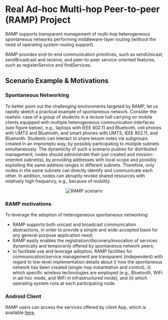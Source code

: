 # Real Ad-hoc Multi-hop Peer-to-peer (RAMP) Project

RAMP supports transparent management of multi-hop heterogeneous spontaneous networks performing middleware-layer routing (without the need of operating system routing support).

RAMP provides end-to-end communication primitives, such as sendUnicast, sendBroadcast and receive, and peer-to-peer service-oriented features, such as registerService and findServices.

## Scenario Example & Motivations

### Spontaneous Networking
To better point out the challenging environments targeted by RAMP, let us rapidly sketch a practical example of spontaneous network. Consider the realistic case of a group of students in a lecture hall carrying on mobile clients equipped with multiple heterogeneous communication interfaces (see figure below), e.g., laptops with IEEE 802.11 and Bluetooth, cell phones with UMTS and Bluetooth, and smart phones with UMTS, IEEE 802.11, and Bluetooth. Students can interact to share lesson notes via subgroups created in an impromptu way, by possibly participating to multiple subnets simultaneously.
The dynamicity of such a scenario pushes for distributed management; nodes should administrate their just created and mission-oriented subnet(s), by providing addresses with local scope and possibly exploiting the same address ranges in different subnets. Therefore, only nodes in the same subnets can directly identify and communicate each other. In addition, nodes can abruptly revoke shared resources with relatively high frequency, e.g., because of mobility.

<p align="center">
  <img src="http://lia.deis.unibo.it/Research/RAMP/images/ramp_scenario.jpg" alt="RAMP scenario"/>
</p>

### RAMP motivations
To leverage the adoption of heterogeneous spontaneous networking:
* RAMP supports both unicast and broadcast communication abstractions, in order to provide a simple and wide-accepted basis for any general-purpose application need;
* RAMP easily enables the registration/discovery/invocation of services dynamically and temporarily offered by spontaneous network peers;
* to facilitate use and leverage adoption, RAMP facilities for communication/service management are transparent (independent) with regard to low-level implementation details about i) how the spontaneous network has been created (single-hop instantiation and control), ii) which specific wireless technologies are employed (e.g., Bluetooth, WiFi in ad-hoc mode, and WiFi in infrastructured mode), and iii) which operating system runs at each participating node.

### Android Client
RAMP users can access the services offered by client App, which is available [here](https://github.com/DSG-UniFE/ramp-android).

